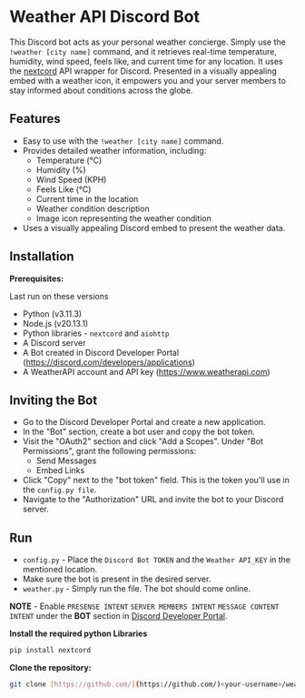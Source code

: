# Weather API Discord Bot

This Discord bot acts as your personal weather concierge. Simply use the `!weather [city name]`
command, and it retrieves real-time temperature, humidity, wind speed, feels like, and current time for any location. It uses the [nextcord](https://docs.nextcord.dev/) API wrapper for Discord. Presented in a visually appealing embed with a weather icon, it empowers you and your server members to stay informed about conditions across the globe.

## Features

* Easy to use with the `!weather [city name]` command.
* Provides detailed weather information, including:
    * Temperature (°C)
    * Humidity (%)
    * Wind Speed (KPH)
    * Feels Like (°C)
    * Current time in the location
    * Weather condition description
    * Image icon representing the weather condition
* Uses a visually appealing Discord embed to present the weather data.

## Installation

**Prerequisites:**

Last run on these versions

* Python (v3.11.3)
* Node.js (v20.13.1)
* Python libraries - `nextcord` and `aiohttp`
* A Discord server
* A Bot created in Discord Developer Portal (https://discord.com/developers/applications)
* A WeatherAPI account and API key (https://www.weatherapi.com)

## Inviting the Bot

* Go to the Discord Developer Portal and create a new application.
* In the "Bot" section, create a bot user and copy the bot token.
* Visit the "OAuth2" section and click "Add a Scopes". Under "Bot Permissions", grant the following permissions:
    * Send Messages
    * Embed Links
* Click "Copy" next to the "bot token" field. This is the token you'll use in the `config.py file`.
* Navigate to the "Authorization" URL and invite the bot to your Discord server.

## Run

* `config.py` - Place the `Discord Bot TOKEN` and the `Weather API_KEY` in the mentioned location.
* Make sure the bot is present in the desired server.
* `weather.py` - Simply run the file. The bot should come online.

**NOTE** - Enable `PRESENSE INTENT` `SERVER MEMBERS INTENT` `MESSAGE CONTENT INTENT` under the **BOT** section in [Discord Developer Portal](https://discord.com/developers/applications).

**Install the required python Libraries**
  ```bash
  pip install nextcord
  ```
**Clone the repository:**

   ```bash
   git clone [https://github.com/](https://github.com/)<your-username>/weather-api-discord-bot.git
